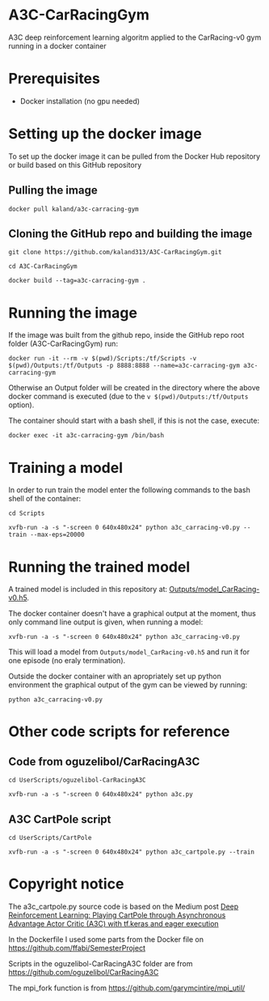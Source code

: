 # A3C-CarRacingGym
A3C deep reinforcement learning algoritm applied to the CarRacing-v0 gym running in a docker container
# Prerequisites 
* Docker installation (no gpu needed)
# Setting up the docker image
To set up the docker image it can be pulled from the Docker Hub repository or build based on this GitHub repository
## Pulling the image
`docker pull kaland/a3c-carracing-gym`
## Cloning the GitHub repo and building the image
`git clone https://github.com/kaland313/A3C-CarRacingGym.git`

`cd A3C-CarRacingGym`

`docker build --tag=a3c-carracing-gym .`
# Running the image
If the image was built from the github repo, inside the GitHub repo root folder (A3C-CarRacingGym) run:

`docker run -it --rm -v $(pwd)/Scripts:/tf/Scripts -v $(pwd)/Outputs:/tf/Outputs -p 8888:8888 --name=a3c-carracing-gym a3c-carracing-gym`

Otherwise an Output folder will be created in the directory where the above docker command is executed (due to the `v $(pwd)/Outputs:/tf/Outputs` option). 

The container should start with a bash shell, if this is not the case, execute: 

`docker exec -it a3c-carracing-gym /bin/bash`
# Training a model
In order to run train the model enter the following commands to the bash shell of the container:

`cd Scripts`

`xvfb-run -a -s "-screen 0 640x480x24" python a3c_carracing-v0.py --train --max-eps=20000` 

# Running the trained model
A trained model is included in this repository at: [Outputs/model_CarRacing-v0.h5](https://github.com/kaland313/A3C-CarRacingGym/blob/master/Outputs/model_CarRacing-v0.h5). 

The docker container doesn't have a graphical output at the moment, thus only command line output is given, when running a model: 

`xvfb-run -a -s "-screen 0 640x480x24" python a3c_carracing-v0.py`

This will load a model from `Outputs/model_CarRacing-v0.h5` and run it for one episode (no eraly termination).

Outside the docker container with an apropriately set up python environment the graphical output of the gym can be viewed by running:

`python a3c_carracing-v0.py`

# Other code scripts for reference
## Code from oguzelibol/CarRacingA3C
`cd UserScripts/oguzelibol-CarRacingA3C`

`xvfb-run -a -s "-screen 0 640x480x24" python a3c.py `

## A3C CartPole script
`cd UserScripts/CartPole`

`xvfb-run -a -s "-screen 0 640x480x24" python a3c_cartpole.py --train`

# Copyright notice
The a3c_cartpole.py source code is based on the Medium post [Deep Reinforcement Learning: Playing CartPole through Asynchronous Advantage Actor Critic (A3C) with tf.keras and eager execution](https://medium.com/tensorflow/deep-reinforcement-learning-playing-cartpole-through-asynchronous-advantage-actor-critic-a3c-7eab2eea5296)


In the Dockerfile I used some parts from the Docker file on https://github.com/ffabi/SemesterProject


Scripts in the oguzelibol-CarRacingA3C folder are from https://github.com/oguzelibol/CarRacingA3C


The mpi_fork function is from https://github.com/garymcintire/mpi_util/
